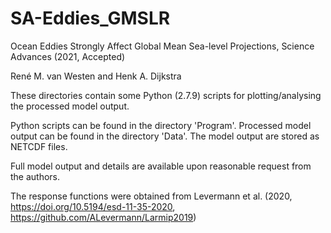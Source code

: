 # SA-Eddies_GMSLR

Ocean Eddies Strongly Affect Global Mean Sea-level Projections, Science Advances (2021, Accepted)

René M. van Westen and Henk A. Dijkstra

These directories contain some Python (2.7.9) scripts for plotting/analysing the processed model output.

Python scripts can be found in the directory 'Program'.
Processed model output can be found in the directory 'Data'.
The model output are stored as NETCDF files. 

Full model output and details are available upon reasonable request from the authors.

The response functions were obtained from Levermann et al. (2020, https://doi.org/10.5194/esd-11-35-2020, https://github.com/ALevermann/Larmip2019)
